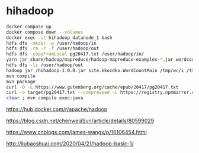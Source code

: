# hihadoop

```sh
docker compose up
docker compose down --volumes
docker exec -it hihadoop_datanode_1 bash
hdfs dfs -mkdir -p /user/hadoop/in
hdfs dfs -rm -r -f /user/hadoop/out
hdfs dfs -copyFromLocal pg20417.txt /user/hadoop/in/
yarn jar share/hadoop/mapreduce/hadoop-mapreduce-examples-*.jar wordcount in out
hdfs dfs -ls /user/hadoop/out
hadoop jar /hihadoop-1.0.0.jar site.kkocdko.WordCountMain /tmp/wc/i /tmp/wc/o
mvn compile
mvn package
curl -O -L https://www.gutenberg.org/cache/epub/20417/pg20417.txt
curl -o target/pg20417.txt --compressed -L https://registry.npmmirror.com/typescript/5.4.2/files/lib/typescript.js
clear ; mvn compile exec:java
```

https://hub.docker.com/r/apache/hadoop

https://blog.csdn.net/chenweijiSun/article/details/80599029

https://www.cnblogs.com/james-wangx/p/16106454.html

http://liubaoshuai.com/2020/04/21/hadoop-basic-1/
